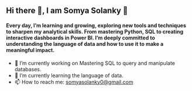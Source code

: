 ## Hi there 👋, I am Somya Solanky 💞
#### Every day, I’m learning and growing, exploring new tools and techniques to sharpen my analytical skills. From mastering Python, SQL to creating interactive dashboards in Power BI. I’m deeply committed to understanding the language of data and how to use it to make a meaningful impact.


- 🔭 I’m currently working on Mastering SQL to query and manipulate databases.
- 🌱 I’m currently learning the language of data.
- 📫 How to reach me: somyasolanky0@gmail.com


